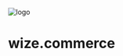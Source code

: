 ![logo](https://user-images.githubusercontent.com/13042540/200752930-397daa8e-d6df-4f7d-ae50-3ec5f0f17d23.png)
# wize.commerce
